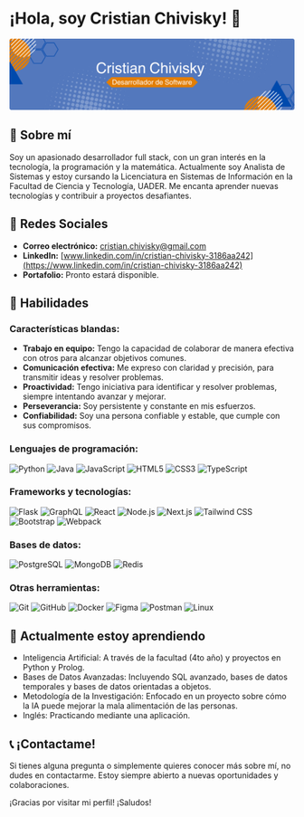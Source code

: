 # ¡Hola, soy Cristian Chivisky! 👋
![Portada GitHub](./img/portada.png)

## 🌟 Sobre mí

Soy un apasionado desarrollador full stack, con un gran interés en la tecnología, la programación y la matemática. Actualmente soy Analista de Sistemas y estoy cursando la Licenciatura en Sistemas de Información en la Facultad de Ciencia y Tecnología, UADER. Me encanta aprender nuevas tecnologías y contribuir a proyectos desafiantes.

## 🔗 Redes Sociales

- **Correo electrónico:** [cristian.chivisky@gmail.com](mailto:cristian.chivisky@gmail.com)
- **LinkedIn:** [www.linkedin.com/in/cristian-chivisky-3186aa242](https://www.linkedin.com/in/cristian-chivisky-3186aa242)
- **Portafolio:** Pronto estará disponible.

## 🚀 Habilidades

### Características blandas:

- **Trabajo en equipo:** Tengo la capacidad de colaborar de manera efectiva con otros para alcanzar objetivos comunes.
- **Comunicación efectiva:** Me expreso con claridad y precisión, para transmitir ideas y resolver problemas.
- **Proactividad:** Tengo iniciativa para identificar y resolver problemas, siempre intentando avanzar y mejorar.
- **Perseverancia:** Soy persistente y constante en mis esfuerzos.
- **Confiabilidad:** Soy una persona confiable y estable, que cumple con sus compromisos.

### Lenguajes de programación:

![Python](https://img.shields.io/badge/-Python-3776AB?style=flat&logo=python&logoColor=white)
![Java](https://img.shields.io/badge/-Java-007396?style=flat&logo=java&logoColor=white)
![JavaScript](https://img.shields.io/badge/-JavaScript-F7DF1E?style=flat&logo=javascript&logoColor=white)
![HTML5](https://img.shields.io/badge/-HTML5-E34F26?style=flat&logo=html5&logoColor=white)
![CSS3](https://img.shields.io/badge/-CSS3-1572B6?style=flat&logo=css3&logoColor=white)
![TypeScript](https://img.shields.io/badge/-TypeScript-3178C6?style=flat&logo=typescript&logoColor=white)

### Frameworks y tecnologías:

![Flask](https://img.shields.io/badge/-Flask-000000?style=flat&logo=flask&logoColor=white)
![GraphQL](https://img.shields.io/badge/-GraphQL-E10098?style=flat&logo=graphql&logoColor=white)
![React](https://img.shields.io/badge/-React-61DAFB?style=flat&logo=react&logoColor=white)
![Node.js](https://img.shields.io/badge/-Node.js-339933?style=flat&logo=nodedotjs&logoColor=white)
![Next.js](https://img.shields.io/badge/-Next.js-000000?style=flat&logo=nextdotjs&logoColor=white)
![Tailwind CSS](https://img.shields.io/badge/-Tailwind%20CSS-38B2AC?style=flat&logo=tailwind-css&logoColor=white)
![Bootstrap](https://img.shields.io/badge/-Bootstrap-563D7C?style=flat&logo=bootstrap&logoColor=white)
![Webpack](https://img.shields.io/badge/-Webpack-8DD6F9?style=flat&logo=webpack&logoColor=white)

### Bases de datos:

![PostgreSQL](https://img.shields.io/badge/-PostgreSQL-336791?style=flat&logo=postgresql&logoColor=white)
![MongoDB](https://img.shields.io/badge/-MongoDB-47A248?style=flat&logo=mongodb&logoColor=white)
![Redis](https://img.shields.io/badge/-Redis-DC382D?style=flat&logo=redis&logoColor=white)

### Otras herramientas:

![Git](https://img.shields.io/badge/-Git-F05032?style=flat&logo=git&logoColor=white)
![GitHub](https://img.shields.io/badge/-GitHub-181717?style=flat&logo=github&logoColor=white)
![Docker](https://img.shields.io/badge/-Docker-2496ED?style=flat&logo=docker&logoColor=white)
![Figma](https://img.shields.io/badge/-Figma-F24E1E?style=flat&logo=figma&logoColor=white)
![Postman](https://img.shields.io/badge/-Postman-FF6C37?style=flat&logo=postman&logoColor=white)
![Linux](https://img.shields.io/badge/-Linux-FCC624?style=flat&logo=linux&logoColor=black)

## 🌱 Actualmente estoy aprendiendo

- Inteligencia Artificial: A través de la facultad (4to año) y proyectos en Python y Prolog.
- Bases de Datos Avanzadas: Incluyendo SQL avanzado, bases de datos temporales y bases de datos orientadas a objetos.
- Metodología de la Investigación: Enfocado en un proyecto sobre cómo la IA puede mejorar la mala alimentación de las personas.
- Inglés: Practicando mediante una aplicación.

## 📞 ¡Contactame!

Si tienes alguna pregunta o simplemente quieres conocer más sobre mí, no dudes en contactarme. Estoy siempre abierto a nuevas oportunidades y colaboraciones.

¡Gracias por visitar mi perfil! ¡Saludos!


